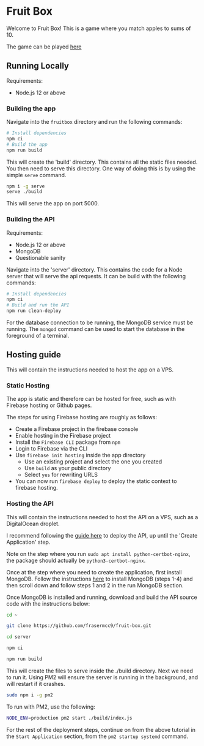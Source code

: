 # Fruit Box
Welcome to Fruit Box! This is a game where you match apples to sums of 10.

The game can be played [here](https://amogusapple.web.app/)

## Running Locally
Requirements:
- Node.js 12 or above

### Building the app

Navigate into the `fruitbox` directory and run the following commands:
```bash
# Install dependencies
npm ci
# Build the app
npm run build
```

This will create the 'build' directory. This contains all the static files needed. You then need to serve this directory. One way of doing this is by using the simple `serve` command. 

```bash
npm i -g serve
serve ./build
```

This will serve the app on port 5000.

### Building the API
Requirements:
- Node.js 12 or above
- MongoDB
- Questionable sanity

Navigate into the 'server' directory. This contains the code for a Node server that will serve the api requests. It can be build with the following commands:
```bash
# Install dependencies
npm ci
# Build and run the API
npm run clean-deploy
```

For the database connection to be running, the MongoDB service must be running. The `mongod` command can be used to start the database in the foreground of a terminal.

## Hosting guide
This will contain the instructions needed to host the app on a VPS.

### Static Hosting
The app is static and therefore can be hosted for free, such as with Firebase hosting or Github pages.

The steps for using Firebase hosting are roughly as follows:
- Create a Firebase project in the firebase console
- Enable hosting in the Firebase project
- Install the `Firebase CLI` package from `npm`
- Login to Firebase via the CLI
- Use `firebase init hosting` inside the app directory
  - Use an existing project and select the one you created
  - Use `build` as your public directory
  - Select `yes` for rewriting URLS
- You can now run `firebase deploy` to deploy the static context to firebase hosting.

### Hosting the API
This will contain the instructions needed to host the API on a VPS, such as a DigitalOcean droplet.

I recommend following the [guide here](https://coderrocketfuel.com/article/deploy-a-nodejs-application-to-digital-ocean-with-https) to deploy the API, up until the 'Create Application' step.

Note on the step where you run `sudo apt install python-certbot-nginx`, the package should actually be `python3-certbot-nginx`.

Once at the step where you need to create the application, first install MongoDB. Follow the instructions [here](https://docs.mongodb.com/manual/tutorial/install-mongodb-on-ubuntu/) to install MongoDB (steps 1-4) and then scroll down and follow steps 1 and 2 in the run MongoDB section.

Once MongoDB is installed and running, download and build the API source code with the instructions below:

```bash
cd ~
```
```bash
git clone https://github.com/frasermcc9/fruit-box.git
```
```bash
cd server
```
```bash
npm ci
```
```bash
npm run build
```
This will create the files to serve inside the ./build directory. Next we need to run it. Using PM2 will ensure the server is running in the background, and will restart if it crashes.

```bash
sudo npm i -g pm2
```

To run with PM2, use the following:
```bash
NODE_ENV=production pm2 start ./build/index.js
```

For the rest of the deployment steps, continue on from the above tutorial in the `Start Application` section, from the `pm2 startup systemd` command.
